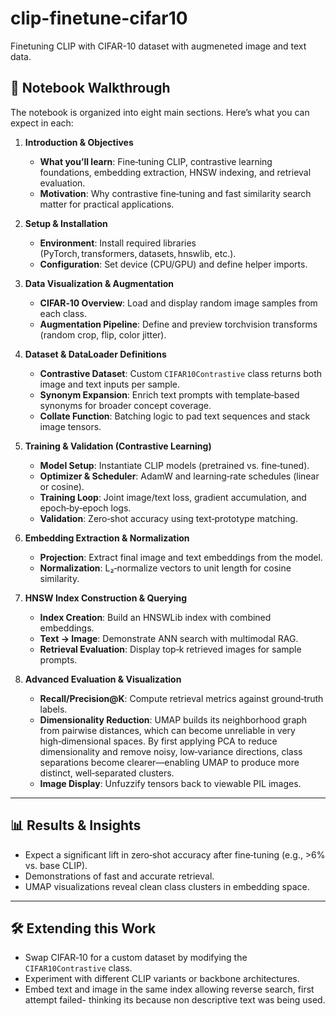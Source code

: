 # clip-finetune-cifar10
Finetuning CLIP with CIFAR-10 dataset with augmeneted image and text data.
## 📄 Notebook Walkthrough

The notebook is organized into eight main sections. Here’s what you can expect in each:

1. **Introduction & Objectives**  
   - **What you’ll learn**: Fine‑tuning CLIP, contrastive learning foundations, embedding extraction, HNSW indexing, and retrieval evaluation.  
   - **Motivation**: Why contrastive fine‑tuning and fast similarity search matter for practical applications.

2. **Setup & Installation**  
   - **Environment**: Install required libraries (PyTorch, transformers, datasets, hnswlib, etc.).  
   - **Configuration**: Set device (CPU/GPU) and define helper imports.

3. **Data Visualization & Augmentation**  
   - **CIFAR‑10 Overview**: Load and display random image samples from each class.  
   - **Augmentation Pipeline**: Define and preview torchvision transforms (random crop, flip, color jitter).

4. **Dataset & DataLoader Definitions**  
   - **Contrastive Dataset**: Custom `CIFAR10Contrastive` class returns both image and text inputs per sample.  
   - **Synonym Expansion**: Enrich text prompts with template‑based synonyms for broader concept coverage.  
   - **Collate Function**: Batching logic to pad text sequences and stack image tensors.

5. **Training & Validation (Contrastive Learning)**  
   - **Model Setup**: Instantiate CLIP models (pretrained vs. fine‑tuned).  
   - **Optimizer & Scheduler**: AdamW and learning‑rate schedules (linear or cosine).  
   - **Training Loop**: Joint image/text loss, gradient accumulation, and epoch‑by‑epoch logs.  
   - **Validation**: Zero‑shot accuracy using text‑prototype matching.

6. **Embedding Extraction & Normalization**  
   - **Projection**: Extract final image and text embeddings from the model.  
   - **Normalization**: L₂‑normalize vectors to unit length for cosine similarity.

7. **HNSW Index Construction & Querying**  
   - **Index Creation**: Build an HNSWLib index with combined embeddings.  
   - **Text → Image**: Demonstrate ANN search with multimodal RAG.  
   - **Retrieval Evaluation**: Display top‑k retrieved images for sample prompts.

8. **Advanced Evaluation & Visualization**  
   - **Recall/Precision@K**: Compute retrieval metrics against ground‑truth labels.  
   - **Dimensionality Reduction**: UMAP builds its neighborhood graph from pairwise distances, which can become unreliable in very high‑dimensional spaces. 
      By first applying PCA to reduce dimensionality and remove noisy, low‑variance directions, class separations become clearer—enabling UMAP to produce more distinct, well‑separated clusters.
   - **Image Display**: Unfuzzify tensors back to viewable PIL images.

---

## 📊 Results & Insights

- Expect a significant lift in zero‑shot accuracy after fine‑tuning (e.g., >6% vs. base CLIP).  
- Demonstrations of fast and accurate retrieval.  
- UMAP visualizations reveal clean class clusters in embedding space.

---

## 🛠️ Extending this Work

- Swap CIFAR‑10 for a custom dataset by modifying the `CIFAR10Contrastive` class.  
- Experiment with different CLIP variants or backbone architectures.  
- Embed text and image in the same index allowing reverse search, first attempt failed- thinking its because non descriptive text was being used.
